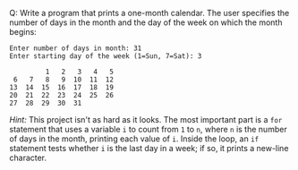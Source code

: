 Q: Write a program that prints a one-month calendar. The user specifies the
number of days in the month and the day of the week on which the month begins:

```
Enter number of days in month: 31
Enter starting day of the week (1=Sun, 7=Sat): 3

         1   2   3   4   5
 6   7   8   9  10  11  12
13  14  15  16  17  18  19
20  21  22  23  24  25  26
27  28  29  30  31
```

<em>Hint:</em> This project isn't as hard as it looks. The most important part
is a `for` statement that uses a variable `i` to count from `1` to `n`, where `n`
is the number of days in the month, printing each value of `i`. Inside the loop,
an `if` statement tests whether `i` is the last day in a week; if so, it
prints a new-line character.
